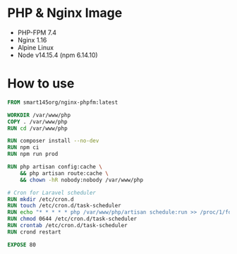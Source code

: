# PHP & Nginx Image
- PHP-FPM 7.4
- Nginx 1.16
- Alpine Linux
- Node v14.15.4 (npm 6.14.10)

# How to use
```dockerfile
FROM smart145org/nginx-phpfm:latest

WORKDIR /var/www/php
COPY . /var/www/php
RUN cd /var/www/php

RUN composer install --no-dev
RUN npm ci
RUN npm run prod

RUN php artisan config:cache \
    && php artisan route:cache \
    && chown -hR nobody:nobody /var/www/php

# Cron for Laravel scheduler
RUN mkdir /etc/cron.d
RUN touch /etc/cron.d/task-scheduler
RUN echo "* * * * * php /var/www/php/artisan schedule:run >> /proc/1/fd/1 2>>/proc/1/fd/2" >> /etc/cron.d/task-scheduler
RUN chmod 0644 /etc/cron.d/task-scheduler
RUN crontab /etc/cron.d/task-scheduler
RUN crond restart

EXPOSE 80
```
